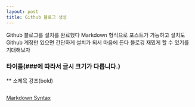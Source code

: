 ```yaml
---
layout: post
title: Github 블로그 생성
---
```


Github 블로그를 설치를 완료했다
Markdown 형식으로 포스트가 가능하고 설치도 Github 계정만 있으면 간단하게 설치가 되서
마음에 든다
블로깅 재밌게 할 수 있기를 기대해보자

### 타이틀(###에 따라서 글시 크기가 다릅니다.)
** 소제목 강조(bold)
```java
```

[Markdown Syntax](https://daringfireball.net/projects/markdown/syntax)

